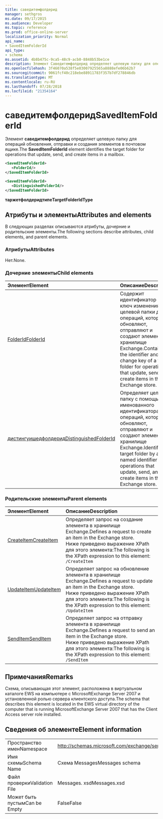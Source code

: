 ```yaml
---
title: саведитемфолдерид
manager: sethgros
ms.date: 09/17/2015
ms.audience: Developer
ms.topic: reference
ms.prod: office-online-server
localization_priority: Normal
api_name:
- SavedItemFolderId
api_type:
- schema
ms.assetid: 4b8b475c-9ca5-48c9-acb0-8848b53be1ce
description: Элемент Саведитемфолдерид определяет целевую папку для операций обновления, отправки и создания элементов в почтовом ящике.
ms.openlocfilehash: 3f46070a538f5e03007925565a8888efe06b62b7
ms.sourcegitcommit: 9061fcf40c218ebe88911783f357b7df278846db
ms.translationtype: MT
ms.contentlocale: ru-RU
ms.lasthandoff: 07/28/2018
ms.locfileid: "21354164"
---
```

# <a name="saveditemfolderid"></a><span data-ttu-id="125d4-103">саведитемфолдерид</span><span class="sxs-lookup"><span data-stu-id="125d4-103">SavedItemFolderId</span></span>

<span data-ttu-id="125d4-104">Элемент **саведитемфолдерид** определяет целевую папку для операций обновления, отправки и создания элементов в почтовом ящике.</span><span class="sxs-lookup"><span data-stu-id="125d4-104">The **SavedItemFolderId** element identifies the target folder for operations that update, send, and create items in a mailbox.</span></span> 
  
```xml
<SavedItemFolderId>
   <FolderId/>
</SavedItemFolderId>
```

```xml
<SavedItemFolderId>
   <DistinguishedFolderId/>
</SavedItemFolderId>
```

<span data-ttu-id="125d4-105">**таржетфолдеридтипе**</span><span class="sxs-lookup"><span data-stu-id="125d4-105">**TargetFolderIdType**</span></span>

## <a name="attributes-and-elements"></a><span data-ttu-id="125d4-106">Атрибуты и элементы</span><span class="sxs-lookup"><span data-stu-id="125d4-106">Attributes and elements</span></span>

<span data-ttu-id="125d4-107">В следующих разделах описываются атрибуты, дочерние и родительские элементы.</span><span class="sxs-lookup"><span data-stu-id="125d4-107">The following sections describe attributes, child elements, and parent elements.</span></span>
  
### <a name="attributes"></a><span data-ttu-id="125d4-108">Атрибуты</span><span class="sxs-lookup"><span data-stu-id="125d4-108">Attributes</span></span>

<span data-ttu-id="125d4-109">Нет.</span><span class="sxs-lookup"><span data-stu-id="125d4-109">None.</span></span>
  
### <a name="child-elements"></a><span data-ttu-id="125d4-110">Дочерние элементы</span><span class="sxs-lookup"><span data-stu-id="125d4-110">Child elements</span></span>

|<span data-ttu-id="125d4-111">**Элемент**</span><span class="sxs-lookup"><span data-stu-id="125d4-111">**Element**</span></span>|<span data-ttu-id="125d4-112">**Описание**</span><span class="sxs-lookup"><span data-stu-id="125d4-112">**Description**</span></span>|
|:-----|:-----|
|[<span data-ttu-id="125d4-113">FolderId</span><span class="sxs-lookup"><span data-stu-id="125d4-113">FolderId</span></span>](folderid.md) <br/> |<span data-ttu-id="125d4-114">Содержит идентификатор и ключ изменения целевой папки для операций, которые обновляют, отправляют и создают элементы в хранилище Exchange.</span><span class="sxs-lookup"><span data-stu-id="125d4-114">Contains the identifier and change key of a target folder for operations that update, send, and create items in the Exchange store.</span></span>  <br/> |
|[<span data-ttu-id="125d4-115">дистингуишедфолдерид</span><span class="sxs-lookup"><span data-stu-id="125d4-115">DistinguishedFolderId</span></span>](distinguishedfolderid.md) <br/> |<span data-ttu-id="125d4-116">Определяет целевую папку с помощью именованного идентификатора для операций, которые обновляют, отправляют и создают элементы в хранилище Exchange.</span><span class="sxs-lookup"><span data-stu-id="125d4-116">Identifies a target folder by a named identifier for operations that update, send, and create items in the Exchange store.</span></span>  <br/> |
   
### <a name="parent-elements"></a><span data-ttu-id="125d4-117">Родительские элементы</span><span class="sxs-lookup"><span data-stu-id="125d4-117">Parent elements</span></span>

|<span data-ttu-id="125d4-118">**Элемент**</span><span class="sxs-lookup"><span data-stu-id="125d4-118">**Element**</span></span>|<span data-ttu-id="125d4-119">**Описание**</span><span class="sxs-lookup"><span data-stu-id="125d4-119">**Description**</span></span>|
|:-----|:-----|
|[<span data-ttu-id="125d4-120">CreateItem</span><span class="sxs-lookup"><span data-stu-id="125d4-120">CreateItem</span></span>](createitem.md) <br/> |<span data-ttu-id="125d4-121">Определяет запрос на создание элемента в хранилище Exchange.</span><span class="sxs-lookup"><span data-stu-id="125d4-121">Defines a request to create an item in the Exchange store.</span></span>  <br/> <span data-ttu-id="125d4-122">Ниже приведено выражение XPath для этого элемента:</span><span class="sxs-lookup"><span data-stu-id="125d4-122">The following is the XPath expression to this element:</span></span>  <br/>  `/CreateItem` <br/> |
|[<span data-ttu-id="125d4-123">UpdateItem</span><span class="sxs-lookup"><span data-stu-id="125d4-123">UpdateItem</span></span>](updateitem.md) <br/> |<span data-ttu-id="125d4-124">Определяет запрос на обновление элемента в хранилище Exchange.</span><span class="sxs-lookup"><span data-stu-id="125d4-124">Defines a request to update an item in the Exchange store.</span></span>  <br/> <span data-ttu-id="125d4-125">Ниже приведено выражение XPath для этого элемента:</span><span class="sxs-lookup"><span data-stu-id="125d4-125">The following is the XPath expression to this element:</span></span>  <br/>  `/UpdateItem` <br/> |
|[<span data-ttu-id="125d4-126">SendItem</span><span class="sxs-lookup"><span data-stu-id="125d4-126">SendItem</span></span>](senditem.md) <br/> |<span data-ttu-id="125d4-127">Определяет запрос на отправку элемента в хранилище Exchange.</span><span class="sxs-lookup"><span data-stu-id="125d4-127">Defines a request to send an item in the Exchange store.</span></span>  <br/> <span data-ttu-id="125d4-128">Ниже приведено выражение XPath для этого элемента:</span><span class="sxs-lookup"><span data-stu-id="125d4-128">The following is the XPath expression to this element:</span></span>  <br/>  `/SendItem` <br/> |
   
## <a name="remarks"></a><span data-ttu-id="125d4-129">Примечания</span><span class="sxs-lookup"><span data-stu-id="125d4-129">Remarks</span></span>

<span data-ttu-id="125d4-130">Схема, описывающая этот элемент, расположена в виртуальном каталоге EWS на компьютере с MicrosoftExchange Server 2007 и установленной ролью сервера клиентского доступа.</span><span class="sxs-lookup"><span data-stu-id="125d4-130">The schema that describes this element is located in the EWS virtual directory of the computer that is running MicrosoftExchange Server 2007 that has the Client Access server role installed.</span></span>
  
## <a name="element-information"></a><span data-ttu-id="125d4-131">Сведения об элементе</span><span class="sxs-lookup"><span data-stu-id="125d4-131">Element information</span></span>

|||
|:-----|:-----|
|<span data-ttu-id="125d4-132">Пространство имен</span><span class="sxs-lookup"><span data-stu-id="125d4-132">Namespace</span></span>  <br/> |http://schemas.microsoft.com/exchange/services/2006/messages  <br/> |
|<span data-ttu-id="125d4-133">Имя схемы</span><span class="sxs-lookup"><span data-stu-id="125d4-133">Schema Name</span></span>  <br/> |<span data-ttu-id="125d4-134">Схема Messages</span><span class="sxs-lookup"><span data-stu-id="125d4-134">Messages schema</span></span>  <br/> |
|<span data-ttu-id="125d4-135">Файл проверки</span><span class="sxs-lookup"><span data-stu-id="125d4-135">Validation File</span></span>  <br/> |<span data-ttu-id="125d4-136">Messages. xsd</span><span class="sxs-lookup"><span data-stu-id="125d4-136">Messages.xsd</span></span>  <br/> |
|<span data-ttu-id="125d4-137">Может быть пустым</span><span class="sxs-lookup"><span data-stu-id="125d4-137">Can be Empty</span></span>  <br/> |<span data-ttu-id="125d4-138">False</span><span class="sxs-lookup"><span data-stu-id="125d4-138">False</span></span>  <br/> |
   

